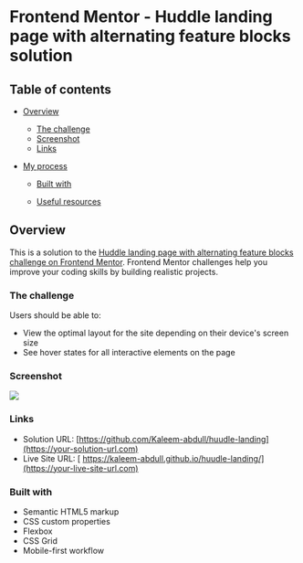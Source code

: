 # Frontend Mentor - Huddle landing page with alternating feature blocks solution

## Table of contents

- [Overview](#overview)
  - [The challenge](#the-challenge)
  - [Screenshot](#screenshot)
  - [Links](#links)
- [My process](#my-process)

  - [Built with](#built-with)

  - [Useful resources](#useful-resources)

## Overview

This is a solution to the [Huddle landing page with alternating feature blocks challenge on Frontend Mentor](https://www.frontendmentor.io/challenges/huddle-landing-page-with-alternating-feature-blocks-5ca5f5981e82137ec91a5100). Frontend Mentor challenges help you improve your coding skills by building realistic projects.

### The challenge

Users should be able to:

- View the optimal layout for the site depending on their device's screen size
- See hover states for all interactive elements on the page

### Screenshot

![](./images/huddlemobile.png.jpg)

### Links

- Solution URL: [https://github.com/Kaleem-abdull/huudle-landing](https://your-solution-url.com)
- Live Site URL: [ https://kaleem-abdull.github.io/huudle-landing/](https://your-live-site-url.com)

### Built with

- Semantic HTML5 markup
- CSS custom properties
- Flexbox
- CSS Grid
- Mobile-first workflow
